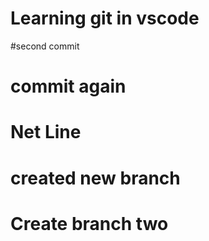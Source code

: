 # Learning git in vscode

#second commit

# commit again

# Net Line

# created new branch

# Create branch two
